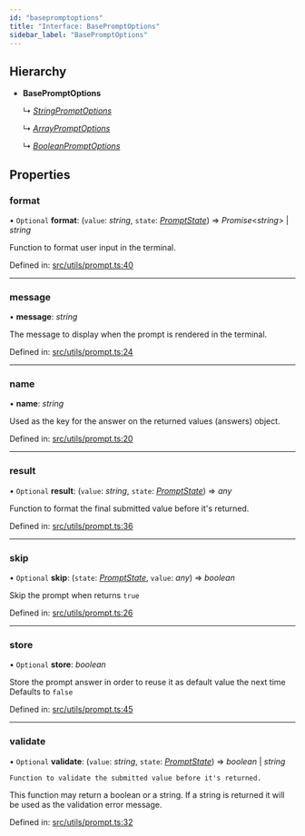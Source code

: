 ```yaml
---
id: "basepromptoptions"
title: "Interface: BasePromptOptions"
sidebar_label: "BasePromptOptions"
---
```


## Hierarchy

* **BasePromptOptions**

  ↳ [*StringPromptOptions*](stringpromptoptions.md)

  ↳ [*ArrayPromptOptions*](arraypromptoptions.md)

  ↳ [*BooleanPromptOptions*](booleanpromptoptions.md)

## Properties

### format

• `Optional` **format**: (`value`: *string*, `state`: [*PromptState*](promptstate.md)) => *Promise*<*string*\> \| *string*

Function to format user input in the terminal.

Defined in: [src/utils/prompt.ts:40](https://github.com/saojs/sao/blob/7f66560/src/utils/prompt.ts#L40)

___

### message

• **message**: *string*

The message to display when the prompt is rendered in the terminal.

Defined in: [src/utils/prompt.ts:24](https://github.com/saojs/sao/blob/7f66560/src/utils/prompt.ts#L24)

___

### name

• **name**: *string*

Used as the key for the answer on the returned values (answers) object.

Defined in: [src/utils/prompt.ts:20](https://github.com/saojs/sao/blob/7f66560/src/utils/prompt.ts#L20)

___

### result

• `Optional` **result**: (`value`: *string*, `state`: [*PromptState*](promptstate.md)) => *any*

Function to format the final submitted value before it's returned.

Defined in: [src/utils/prompt.ts:36](https://github.com/saojs/sao/blob/7f66560/src/utils/prompt.ts#L36)

___

### skip

• `Optional` **skip**: (`state`: [*PromptState*](promptstate.md), `value`: *any*) => *boolean*

Skip the prompt when returns `true`

Defined in: [src/utils/prompt.ts:26](https://github.com/saojs/sao/blob/7f66560/src/utils/prompt.ts#L26)

___

### store

• `Optional` **store**: *boolean*

Store the prompt answer in order to reuse it as default value the next time
Defaults to `false`

Defined in: [src/utils/prompt.ts:45](https://github.com/saojs/sao/blob/7f66560/src/utils/prompt.ts#L45)

___

### validate

• `Optional` **validate**: (`value`: *string*, `state`: [*PromptState*](promptstate.md)) => *boolean* \| *string*

	Function to validate the submitted value before it's returned.
 This function may return a boolean or a string.
 If a string is returned it will be used as the validation error message.

Defined in: [src/utils/prompt.ts:32](https://github.com/saojs/sao/blob/7f66560/src/utils/prompt.ts#L32)
